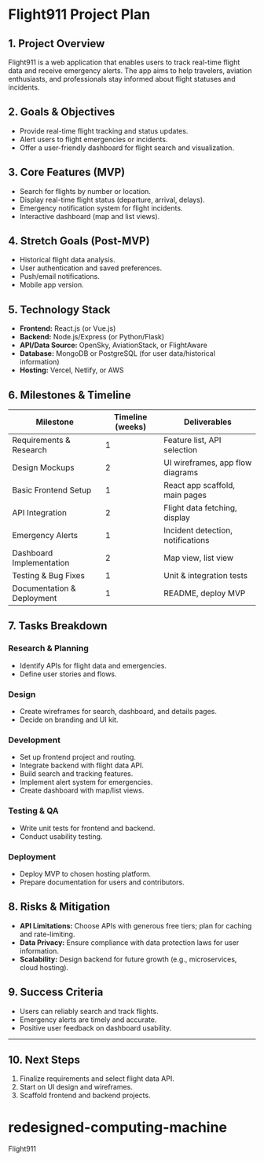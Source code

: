 # Flight911 Project Plan

## 1. Project Overview
Flight911 is a web application that enables users to track real-time flight data and receive emergency alerts. The app aims to help travelers, aviation enthusiasts, and professionals stay informed about flight statuses and incidents.

## 2. Goals & Objectives
- Provide real-time flight tracking and status updates.
- Alert users to flight emergencies or incidents.
- Offer a user-friendly dashboard for flight search and visualization.

## 3. Core Features (MVP)
- Search for flights by number or location.
- Display real-time flight status (departure, arrival, delays).
- Emergency notification system for flight incidents.
- Interactive dashboard (map and list views).

## 4. Stretch Goals (Post-MVP)
- Historical flight data analysis.
- User authentication and saved preferences.
- Push/email notifications.
- Mobile app version.

## 5. Technology Stack
- **Frontend:** React.js (or Vue.js)
- **Backend:** Node.js/Express (or Python/Flask)
- **API/Data Source:** OpenSky, AviationStack, or FlightAware
- **Database:** MongoDB or PostgreSQL (for user data/historical information)
- **Hosting:** Vercel, Netlify, or AWS

## 6. Milestones & Timeline

| Milestone                       | Timeline (weeks) | Deliverables                    |
|---------------------------------|------------------|----------------------------------|
| Requirements & Research         | 1                | Feature list, API selection      |
| Design Mockups                  | 2                | UI wireframes, app flow diagrams |
| Basic Frontend Setup            | 1                | React app scaffold, main pages   |
| API Integration                 | 2                | Flight data fetching, display    |
| Emergency Alerts                | 1                | Incident detection, notifications|
| Dashboard Implementation        | 2                | Map view, list view              |
| Testing & Bug Fixes             | 1                | Unit & integration tests         |
| Documentation & Deployment      | 1                | README, deploy MVP               |

## 7. Tasks Breakdown

### Research & Planning
- Identify APIs for flight data and emergencies.
- Define user stories and flows.

### Design
- Create wireframes for search, dashboard, and details pages.
- Decide on branding and UI kit.

### Development
- Set up frontend project and routing.
- Integrate backend with flight data API.
- Build search and tracking features.
- Implement alert system for emergencies.
- Create dashboard with map/list views.

### Testing & QA
- Write unit tests for frontend and backend.
- Conduct usability testing.

### Deployment
- Deploy MVP to chosen hosting platform.
- Prepare documentation for users and contributors.

## 8. Risks & Mitigation

- **API Limitations:** Choose APIs with generous free tiers; plan for caching and rate-limiting.
- **Data Privacy:** Ensure compliance with data protection laws for user information.
- **Scalability:** Design backend for future growth (e.g., microservices, cloud hosting).

## 9. Success Criteria

- Users can reliably search and track flights.
- Emergency alerts are timely and accurate.
- Positive user feedback on dashboard usability.

---

## 10. Next Steps

1. Finalize requirements and select flight data API.
2. Start on UI design and wireframes.
3. Scaffold frontend and backend projects.
# redesigned-computing-machine
Flight911
